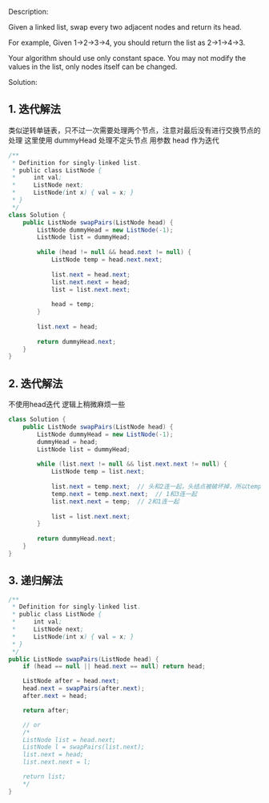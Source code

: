 Description:

Given a linked list, swap every two adjacent nodes and return its head.

For example,
Given 1->2->3->4, you should return the list as 2->1->4->3.

Your algorithm should use only constant space. You may not modify the values in the list, only nodes itself can be changed.

Solution:

## 1. 迭代解法
类似逆转单链表，只不过一次需要处理两个节点，注意对最后没有进行交换节点的处理
这里使用 dummyHead 处理不定头节点
用参数 head 作为迭代

```java
/**
 * Definition for singly-linked list.
 * public class ListNode {
 *     int val;
 *     ListNode next;
 *     ListNode(int x) { val = x; }
 * }
 */
class Solution {
    public ListNode swapPairs(ListNode head) {
        ListNode dummyHead = new ListNode(-1);
        ListNode list = dummyHead;
        
        while (head != null && head.next != null) {
            ListNode temp = head.next.next;
            
            list.next = head.next;
            list.next.next = head;
            list = list.next.next;
            
            head = temp;
        }
        
        list.next = head;
        
        return dummyHead.next;
    }
}
```

## 2. 迭代解法
不使用head迭代
逻辑上稍微麻烦一些

```java
class Solution {
    public ListNode swapPairs(ListNode head) {
        ListNode dummyHead = new ListNode(-1);
        dummyHead = head;
        ListNode list = dummyHead;
        
        while (list.next != null && list.next.next != null) {
            ListNode temp = list.next;
            
            list.next = temp.next;  // 头和2连一起，头结点被破坏掉，所以temp记住头结点
            temp.next = temp.next.next;  // 1和3连一起
            list.next.next = temp;  // 2和1连一起
            
            list = list.next.next;
        }
        
        return dummyHead.next;
    }
}
```

## 3. 递归解法

```java
/**
 * Definition for singly-linked list.
 * public class ListNode {
 *     int val;
 *     ListNode next;
 *     ListNode(int x) { val = x; }
 * }
 */
public ListNode swapPairs(ListNode head) {
    if (head == null || head.next == null) return head;

    ListNode after = head.next;
    head.next = swapPairs(after.next);
    after.next = head;

    return after;

    // or 
    /*
    ListNode list = head.next;
    ListNode l = swapPairs(list.next);
    list.next = head;
    list.next.next = l;

    return list;
    */  
} 
```
